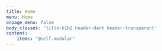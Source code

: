 ```yaml
---
title: Home
menu: Home
onpage_menu: false
body_classes: 'title-h1h2 header-dark header-transparent'
content:
    items: "@self.modular"
---
```


